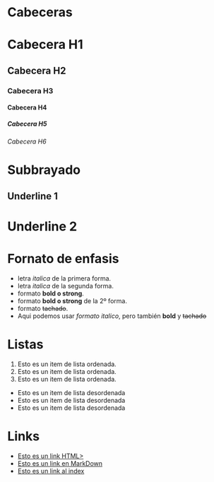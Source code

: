 # Cabeceras
# Cabecera H1
## Cabecera H2
### Cabecera H3
#### Cabecera H4
##### Cabecera H5
###### Cabecera H6

# Subbrayado
Underline 1
-----------

Underline 2
===========

# Fornato de enfasis
- letra *italica* de la primera forma.
- letra _italica_ de la segunda forma.
- formato **bold o strong**.
- formato __bold o strong__ de la 2º forma.
- formato ~~tachado~~.
- Aqui podemos usar *formato italico*, pero también **bold** y ~~tachado~~

# Listas
1. Esto es un item de lista ordenada.
2. Esto es un item de lista ordenada.
3. Esto es un item de lista ordenada.

- Esto es un item de lista desordenada
- Esto es un item de lista desordenada
- Esto es un item de lista desordenada
 
 # Links
 - <a href="http://google.com">Esto es un link HTML></a>
 - [Esto es un link en MarkDown](http://www.google.com)
  - [Esto es un link al index](index.html)